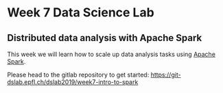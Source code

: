 # Week 7 Data Science Lab

## Distributed data analysis with Apache Spark

This week we will learn how to scale up data analysis tasks using [Apache
Spark](http://spark.apache.org).

Please head to the gitlab repository to get started: <https://git-dslab.epfl.ch/dslab2019/week7-intro-to-spark>
